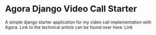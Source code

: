 # Agora Django Video Call Starter

A simple django starter application for my video call implementation with Agora.
Link to the technical article can be found over here: Link